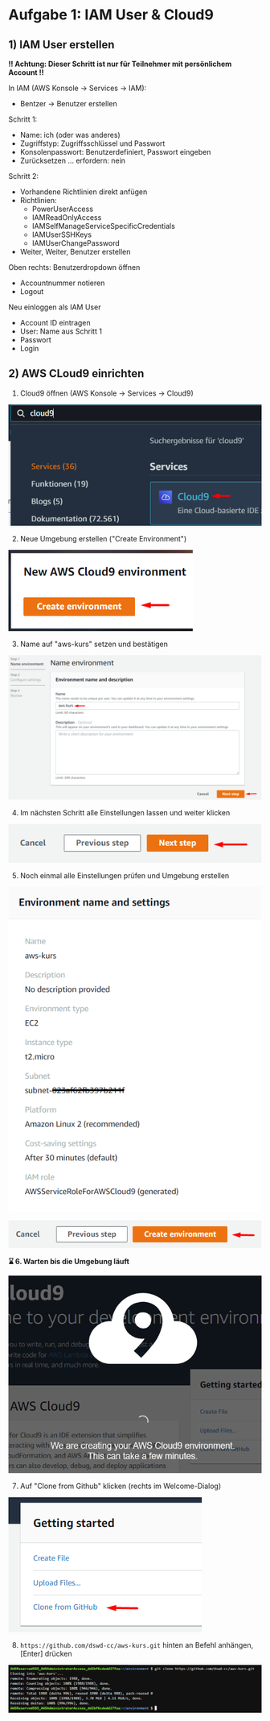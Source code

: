 # Aufgabe 1: IAM User & Cloud9

## 1) IAM User erstellen

**‼️ Achtung: Dieser Schritt ist nur für Teilnehmer mit persönlichem Account ‼️**

In IAM (AWS Konsole -> Services -> IAM):
- Bentzer -> Benutzer erstellen

Schritt 1:
- Name: ich (oder was anderes)
- Zugriffstyp: Zugriffsschlüssel und Passwort
- Konsolenpasswort: Benutzerdefiniert, Passwort eingeben
- Zurücksetzen ... erfordern: nein

Schritt 2:
- Vorhandene Richtlinien direkt anfügen
- Richtlinien:
  - PowerUserAccess
  - IAMReadOnlyAccess
  - IAMSelfManageServiceSpecificCredentials
  - IAMUserSSHKeys
  - IAMUserChangePassword
- Weiter, Weiter, Benutzer erstellen

Oben rechts: Benutzerdropdown öffnen
- Accountnummer notieren
- Logout

Neu einloggen als IAM User
- Account ID eintragen
- User: Name aus Schritt 1
- Passwort
- Login


## 2) AWS CLoud9 einrichten

1. Cloud9 öffnen (AWS Konsole -> Services -> Cloud9)

![image](_img/cloud9-1.png)

2. Neue Umgebung erstellen ("Create Environment")

![image](_img/cloud9-2.png)

3. Name auf "aws-kurs" setzen und bestätigen

![image](_img/cloud9-3.png)

4. Im nächsten Schritt alle Einstellungen lassen und weiter klicken

![image](_img/cloud9-4.png)

5. Noch einmal alle Einstellungen prüfen und Umgebung erstellen

![image](_img/cloud9-5.png)

![image](_img/cloud9-6.png)

**:hourglass: 6. Warten bis die Umgebung läuft**

![image](_img/cloud9-7.png)

7. Auf "Clone from Github" klicken (rechts im Welcome-Dialog)

![image](_img/cloud9-8.png)

8. `https://github.com/dswd-cc/aws-kurs.git` hinten an Befehl anhängen, [Enter] drücken

![image](_img/cloud9-9.png)